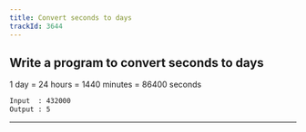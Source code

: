 ```yaml
---
title: Convert seconds to days
trackId: 3644
---
```


## Write a program to convert seconds to days

1 day = 24 hours = 1440 minutes = 86400 seconds

```txt
Input  : 432000
Output : 5
```

---
